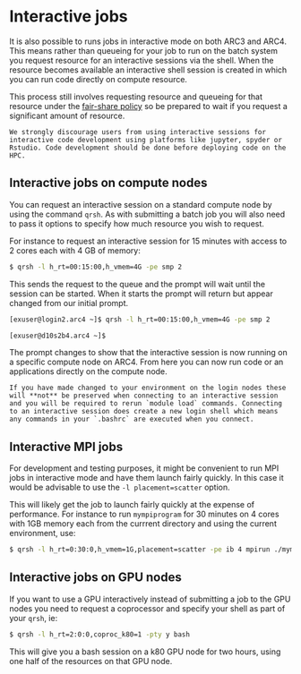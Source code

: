 # Interactive jobs

It is also possible to runs jobs in interactive mode on both ARC3 and ARC4. This means rather than queueing for your job to run on the batch system you request resource for an interactive sessions via the shell. When the resource becomes available an interactive shell session is created in which you can run code directly on compute resource.

This process still involves requesting resource and queueing for that resource under the [fair-share policy](./batchjob#fair-share-policy) so be prepared to wait if you request a significant amount of resource.

```{warning}
We strongly discourage users from using interactive sessions for interactive code development using platforms like jupyter, spyder or Rstudio. Code development should be done before deploying code on the HPC.
```

## Interactive jobs on compute nodes

You can request an interactive session on a standard compute node by using the command `qrsh`. As with submitting a batch job you will also need to pass it options to specify how much resource you wish to request.

For instance to request an interactive session for 15 minutes with access to 2 cores each with 4 GB of memory:

```bash
$ qrsh -l h_rt=00:15:00,h_vmem=4G -pe smp 2
```

This sends the request to the queue and the prompt will wait until the session can be started. When it starts the prompt will return but appear changed from our initial prompt.

```bash
[exuser@login2.arc4 ~]$ qrsh -l h_rt=00:15:00,h_vmem=4G -pe smp 2

[exuser@d10s2b4.arc4 ~]$
```

The prompt changes to show that the interactive session is now running on a specific compute node on ARC4. From here you can now run code or an applications directly on the compute node.

```{note}
If you have made changed to your environment on the login nodes these will **not** be preserved when connecting to an interactive session and you will be required to rerun `module load` commands. Connecting to an interactive session does create a new login shell which means any commands in your `.bashrc` are executed when you connect.
```

## Interactive MPI jobs

For development and testing purposes, it might be convenient to run MPI jobs in interactive mode and have them launch fairly quickly. In this case it would be advisable to use the `-l placement=scatter` option.

This will likely get the job to launch fairly quickly at the expense of performance. For instance to run `mympiprogram` for 30 minutes on 4 cores with 1GB memory each from the currrent directory and using the current environment, use:

```bash
$ qrsh -l h_rt=0:30:0,h_vmem=1G,placement=scatter -pe ib 4 mpirun ./mympiprogram
```

## Interactive jobs on GPU nodes

If you want to use a GPU interactively instead of submitting a job to the GPU nodes you need to request a coprocessor and specify your shell as part of your `qrsh`, ie:

```bash
$ qrsh -l h_rt=2:0:0,coproc_k80=1 -pty y bash
```

This will give you a bash session on a k80 GPU node for two hours, using one half of the resources on that GPU node.
